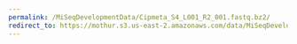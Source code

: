 ```yaml
---
permalink: /MiSeqDevelopmentData/Cipmeta_S4_L001_R2_001.fastq.bz2/
redirect_to: https://mothur.s3.us-east-2.amazonaws.com/data/MiSeqDevelopmentData/Cipmeta_S4_L001_R2_001.fastq.bz2
---
```


